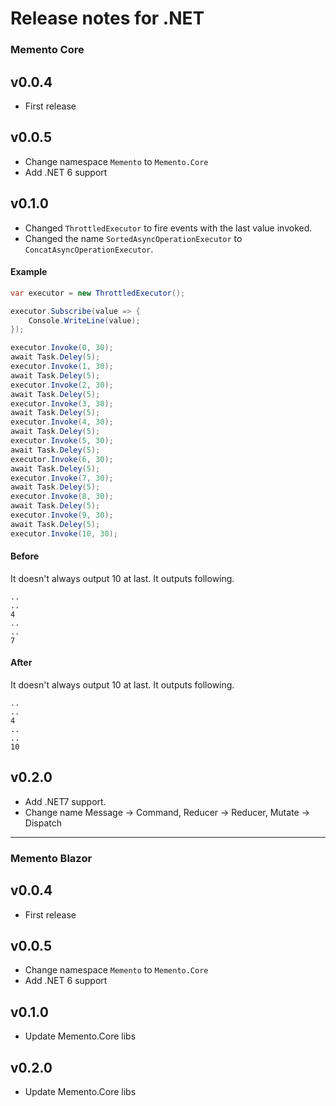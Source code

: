 # Release notes for .NET

### Memento Core

## v0.0.4

* First release

## v0.0.5

* Change namespace ```Memento``` to ```Memento.Core```
* Add .NET 6 support

## v0.1.0

* Changed ```ThrottledExecutor``` to fire events with the last value invoked.
* Changed the name ```SortedAsyncOperationExecutor``` to ```ConcatAsyncOperationExecutor```.

#### Example

```cs
var executor = new ThrottledExecutor();

executor.Subscribe(value => {
    Console.WriteLine(value);
});

executor.Invoke(0, 30);
await Task.Deley(5);
executor.Invoke(1, 30);
await Task.Deley(5);
executor.Invoke(2, 30);
await Task.Deley(5);
executor.Invoke(3, 30);
await Task.Deley(5);
executor.Invoke(4, 30);
await Task.Deley(5);
executor.Invoke(5, 30);
await Task.Deley(5);
executor.Invoke(6, 30);
await Task.Deley(5);
executor.Invoke(7, 30);
await Task.Deley(5);
executor.Invoke(8, 30);
await Task.Deley(5);
executor.Invoke(9, 30);
await Task.Deley(5);
executor.Invoke(10, 30);
```

#### Before

It doesn't always output 10 at last.
It outputs following.

```
..
..
4
..
..
7
```

#### After

It doesn't always output 10 at last.
It outputs following.

```
..
..
4
..
..
10
```

## v0.2.0

* Add .NET7 support.
* Change name Message -> Command, Reducer -> Reducer, Mutate -> Dispatch


---

### Memento Blazor

## v0.0.4

* First release

## v0.0.5

* Change namespace ```Memento``` to ```Memento.Core```
* Add .NET 6 support

## v0.1.0

* Update Memento.Core libs

## v0.2.0

* Update Memento.Core libs
